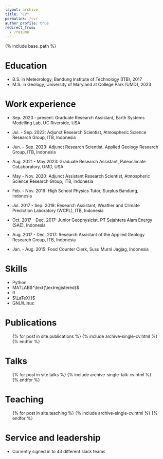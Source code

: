 ```yaml
---
layout: archive
title: "CV"
permalink: /cv/
author_profile: true
redirect_from:
  - /resume
---
```


{% include base_path %}

Education
======
* B.S. in Meteorology, Bandung Institute of Technology (ITB), 2017
* M.S. in Geology, University of Maryland at College Park (UMD), 2023


Work experience
======
* Sep. 2023 - present: Graduate Research Assistant, Earth Systems Modelling Lab, UC Riverside, USA
  
* Jul. - Sep. 2023: Adjunct Research Scientist, Atmospheric Science Research Group, ITB, Indonesia

* Jun. - Sep. 2023: Adjunct Research Scientist, Applied Geology Research Group, ITB, Indonesia
  
* Aug. 2021 - May 2023: Graduate Research Assistant, Paleoclimate CoLaboratory, UMD, USA

* May - Nov. 2020: Adjunct Assistant Research Scientist, Atmospheric Science Research Group, ITB, Indonesia
  
* Feb. - Nov. 2019:  High School Physics Tutor, Surplus Bandung, Indonesia

* Jul. 2017 - Sep. 2019: Research Assistant, Weather and Climate Prediction Laboratory (WCPL), ITB, Indonesia
  
* Oct. 2017 - Dec. 2017: Junior Geophysicist, PT Sejahtera Alam Energy (SAE), Indonesia

* Aug. 2017 - Dec. 2017: Research Assistant of the Applied Geology Research Group, ITB, Indonesia
  
* Jan. - Aug. 2015: Food Counter Clerk, Susu Murni Jagjag, Indonesia

  
Skills
======
* Python
* MATLAB$^\text{\textregistered}$
* R
* $\LaTeX{}$
* GNU/Linux

Publications
======
  <ul>{% for post in site.publications %}
    {% include archive-single-cv.html %}
  {% endfor %}</ul>
  
Talks
======
  <ul>{% for post in site.talks %}
    {% include archive-single-talk-cv.html %}
  {% endfor %}</ul>
  
Teaching
======
  <ul>{% for post in site.teaching %}
    {% include archive-single-cv.html %}
  {% endfor %}</ul>
  
Service and leadership
======
* Currently signed in to 43 different slack teams
